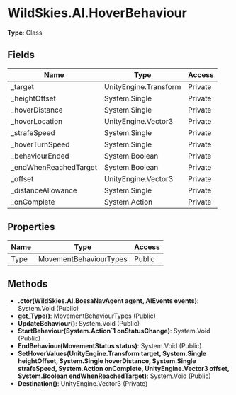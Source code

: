 ﻿# WildSkies.AI.HoverBehaviour

**Type**: Class

## Fields

| Name | Type | Access |
|------|------|--------|
| _target | UnityEngine.Transform | Private |
| _heightOffset | System.Single | Private |
| _hoverDistance | System.Single | Private |
| _hoverLocation | UnityEngine.Vector3 | Private |
| _strafeSpeed | System.Single | Private |
| _hoverTurnSpeed | System.Single | Private |
| _behaviourEnded | System.Boolean | Private |
| _endWhenReachedTarget | System.Boolean | Private |
| _offset | UnityEngine.Vector3 | Private |
| _distanceAllowance | System.Single | Private |
| _onComplete | System.Action | Private |

## Properties

| Name | Type | Access |
|------|------|--------|
| Type | MovementBehaviourTypes | Public |

## Methods

- **.ctor(WildSkies.AI.BossaNavAgent agent, AIEvents events)**: System.Void (Public)
- **get_Type()**: MovementBehaviourTypes (Public)
- **UpdateBehaviour()**: System.Void (Public)
- **StartBehaviour(System.Action`1<MovementStatus> onStatusChange)**: System.Void (Public)
- **EndBehaviour(MovementStatus status)**: System.Void (Public)
- **SetHoverValues(UnityEngine.Transform target, System.Single heightOffset, System.Single hoverDistance, System.Single strafeSpeed, System.Action onComplete, UnityEngine.Vector3 offset, System.Boolean endWhenReachedTarget)**: System.Void (Public)
- **Destination()**: UnityEngine.Vector3 (Private)

